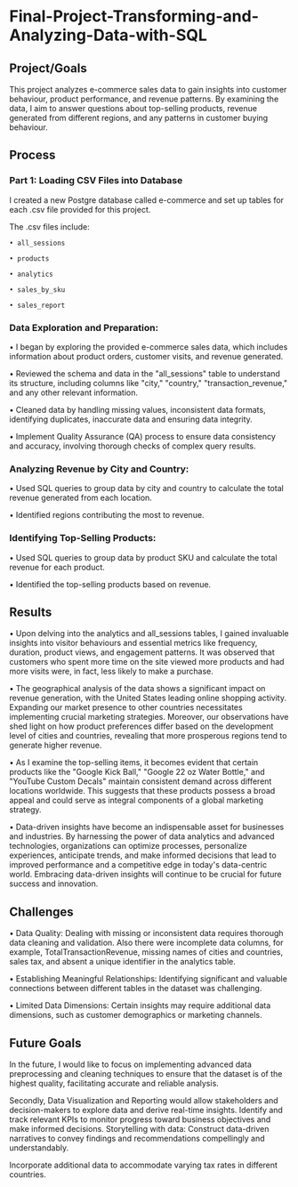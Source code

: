 # Final-Project-Transforming-and-Analyzing-Data-with-SQL

## Project/Goals
This project analyzes e-commerce sales data to gain insights into customer behaviour, 
product performance, and revenue patterns. By examining the data, I aim to answer questions about 
top-selling products, revenue generated from different regions, and any patterns in customer buying behaviour.

## Process
### Part 1: Loading CSV Files into Database
I created a new Postgre database called e-commerce and set up tables for each .csv file provided for this project. 

The .csv files include: 

	• all_sessions

	• products

	• analytics

	• sales_by_sku

	• sales_report

### Data Exploration and Preparation:
• I began by exploring the provided e-commerce sales data, which includes information 
about product orders, customer visits, and revenue generated.

• Reviewed the schema and data in the "all_sessions" table to understand its structure, including columns like "city," "country," 
"transaction_revenue," and any other relevant information.

• Cleaned data by handling missing values, inconsistent data formats, identifying duplicates, inaccurate data and ensuring data integrity.

• Implement Quality Assurance (QA) process to ensure data consistency and accuracy,  involving thorough checks of complex query results.

### Analyzing Revenue by City and Country:
• Used SQL queries to group data by city and country to calculate the total revenue generated from each location.

• Identified regions contributing the most to revenue.

### Identifying Top-Selling Products:
• Used SQL queries to group data by product SKU and calculate the total revenue for each product.

• Identified the top-selling products based on revenue.

## Results
• 	Upon delving into the analytics and all_sessions tables, I gained invaluable insights into visitor 
behaviours and essential metrics like frequency, duration, product views, and engagement patterns. 
It was observed that customers who spent more time on the site viewed more products and had more visits were, 
in fact, less likely to make a purchase.

• 	The geographical analysis of the data shows a significant impact on revenue generation, with the United States
leading online shopping activity. Expanding our market presence to other countries necessitates implementing crucial 
marketing strategies. Moreover, our observations have shed light on how product preferences differ based on the development 
level of cities and countries, revealing that more prosperous regions tend to generate higher revenue.

• 	As I examine the top-selling items, it becomes evident that certain products like the "Google Kick Ball," "Google 22 oz Water Bottle," and "YouTube Custom Decals" maintain consistent demand across different locations worldwide. This suggests that these products possess a broad appeal and could serve as integral components of a global marketing strategy.

• 	Data-driven insights have become an indispensable asset for businesses and industries. By harnessing the power of data analytics and advanced technologies, organizations can optimize processes, personalize experiences, anticipate trends, and make informed decisions that lead to improved performance and a competitive edge in today's data-centric world. Embracing data-driven insights will continue to be crucial for future success and innovation.

## Challenges 
• Data Quality: Dealing with missing or inconsistent data requires thorough data cleaning and validation. Also there were 
incomplete data columns, for example, TotalTransactionRevenue, missing names of cities and countries, sales tax, 
and absent a unique identifier in the analytics table.

• Establishing Meaningful Relationships: Identifying significant and valuable connections between different tables in the dataset was challenging.

• Limited Data Dimensions: Certain insights may require additional data dimensions, such as customer demographics 
or marketing channels.

## Future Goals

In the future, I would like to focus on implementing advanced data preprocessing and cleaning techniques to ensure that the dataset is of the highest quality, facilitating accurate and reliable analysis.

Secondly, Data Visualization and Reporting would allow stakeholders and decision-makers to explore data and derive real-time insights. Identify and track relevant KPIs to monitor progress toward business objectives and make informed decisions. Storytelling with data: Construct data-driven narratives to convey findings and recommendations compellingly and understandably.

Incorporate additional data to accommodate varying tax rates in different countries.

